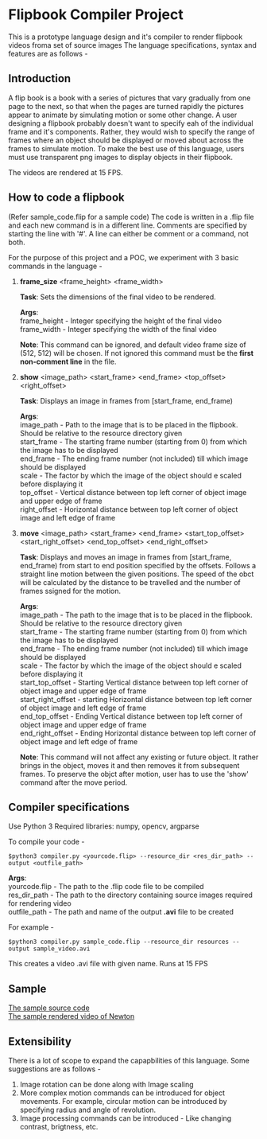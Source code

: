 # Flipbook Compiler Project

This is a prototype language design and it's compiler to render flipbook videos froma set of source images
The language specifications, syntax and features are as follows - 

## Introduction

A flip book is a book with a series of pictures that vary gradually from one page to the next, so that when the pages are turned rapidly the pictures appear to animate by simulating motion or some other change. A user designing a flipbook probably doesn't want to specify eah of the individual frame and it's components. Rather, they would wish to specify the range of frames where an object should be displayed or moved about across the frames to simulate motion. To make the best use of this language, users must use transparent png images to display objects in their flipbook.

The videos are rendered at 15 FPS.

## How to code a flipbook

(Refer sample_code.flip for a sample code)
The code is written in a .flip file and each new command is in a different line.
Comments are specified by starting the line with '#'.
A line can either be comment or a command, not both.

For the purpose of this project and a POC, we experiment with  3 basic commands in the language - 

1. **frame_size** <frame_height> <frame_width>
    
    **Task**: Sets the dimensions of the final video to be rendered.

    **Args**:  
        frame_height - Integer specifying the height of the final video  
        frame_width  - Integer specifying the width of the final video  
    
    **Note**: This command can be ignored, and default video frame size of (512, 512) will be chosen. If not ignored this command must be the **first non-comment line** in the file.

    
2. **show** <image_path> <start_frame> <end_frame> <scale> <top_offset> <right_offset>

    **Task**: Displays an image in frames from [start_frame, end_frame)

    **Args**:  
        image_path - Path to the image that is to be placed in the flipbook. Should be relative to the resource directory given  
        start_frame - The starting frame number (starting from 0) from which the image has to be displayed  
        end_frame - The ending frame number (not included) till which image should be displayed  
        scale - The factor by which the image of the object should e scaled before displaying it  
        top_offset - Vertical distance between top left corner of object image and upper edge of frame  
        right_offset - Horizontal distance between top left corner of object image and left edge of frame  

    
3. **move** <image_path> <start_frame> <end_frame> <scale> <start_top_offset> <start_right_offset> <end_top_offset> <end_right_offset>

    **Task**: Displays and moves an image in frames from [start_frame, end_frame) from start to end position specified by the offsets. Follows a straight line motion between the given positions. The speed of the obct will be calculated by the distance to be travelled and the number of frames ssigned for the motion.  

    **Args**:  
        image_path - The path to the image that is to be placed in the flipbook. Should be relative to the resource directory given  
        start_frame - The starting frame number (starting from 0) from which the image has to be displayed  
        end_frame - The ending frame number (not included) till which image should be displayed  
        scale - The factor by which the image of the object should e scaled before displaying it  
        start_top_offset - Starting Vertical distance between top left corner of object image and upper edge of frame  
        start_right_offset - starting Horizontal distance between top left corner of object image and left edge of frame  
        end_top_offset - Ending Vertical distance between top left corner of object image and upper edge of frame  
        end_right_offset - Ending Horizontal distance between top left corner of object image and left edge of frame  

    **Note**: This command will not affect any existing or future object. It rather brings in the object, moves it and then removes it from subsequent frames. To preserve the objct after motion, user has to use the 'show' command after the move period.  


## Compiler specifications

Use Python 3
Required libraries: numpy, opencv, argparse

To compile your code - 
    
    $python3 compiler.py <yourcode.flip> --resource_dir <res_dir_path> --output <outfile_path>

**Args**:  
    yourcode.flip - The path to the .flip code file to be compiled  
    res_dir_path - The path to the directory containing source images required for rendering video  
    outfile_path - The path and name of the output **.avi** file to be created  
  
For example -  
    
    $python3 compiler.py sample_code.flip --resource_dir resources --output sample_video.avi  

This creates a video .avi file with given name.
Runs at 15 FPS

## Sample
[The sample source code](sample_code.flip)  
[The sample rendered video of Newton](bin/sample_video.avi)

## Extensibility

There is a lot of scope to expand the capapbilities of this language. Some suggestions are as follows -
1. Image rotation can be done along with Image scaling
2. More complex motion commands can be introduced for object movements. For example, circular motion can be introduced by specifying radius and angle of revolution.
3. Image processing commands can be introduced - Like changing contrast, brigtness, etc.